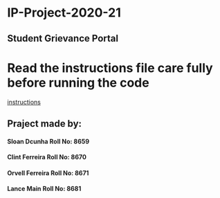 # IP-Project-2020-21
  ## Student Grievance Portal
# Read the instructions file care fully before running the code
[instructions](instruction)
## Praject made by:
#### Sloan Dcunha Roll No: 8659
#### Clint Ferreira Roll No: 8670
#### Orvell Ferreira Roll No: 8671
#### Lance Main Roll No: 8681
